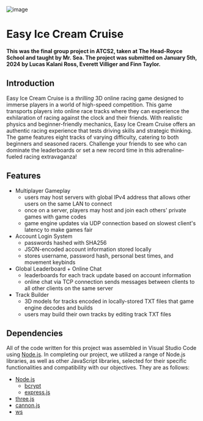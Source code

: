 ![image](https://github.com/user-attachments/assets/3eacd4b8-cd85-4413-bbe6-c66fe931e10f)

# Easy Ice Cream Cruise

**This was the final group project in ATCS2, taken at The Head-Royce School and taught by Mr. Sea. The project was submitted on January 5th, 2024 by Lucas Kalani Ross, Everett Villiger and Finn Taylor.**

## Introduction

Easy Ice Cream Cruise is a *thrilling* 3D online racing game designed to immerse players in a world of high-speed competition. This game transports players into online race tracks where they can experience the exhilaration of racing against the clock and their friends. With realistic physics and beginner-friendly mechanics, Easy Ice Cream Cruise offers an authentic racing experience that tests driving skills and strategic thinking. The game features eight tracks of varying difficulty, catering to both beginners and seasoned racers. Challenge your friends to see who can dominate the leaderboards or set a new record time in this adrenaline-fueled racing extravaganza!

## Features

- Multiplayer Gameplay
  - users may host servers with global IPv4 address that allows other users on the same LAN to connect
  - once on a server, players may host and join each others' private games with game codes
  - game engine updates via UDP connection based on slowest client's latency to make games fair
- Account Login System
  - passwords hashed with SHA256
  - JSON-encoded account information stored locally
  - stores username, password hash, personal best times, and movement keybinds
- Global Leaderboard + Online Chat
  - leaderboards for each track update based on account information
  - online chat via TCP connection sends messages between clients to all other clients on the same server
- Track Builder
  - 3D models for tracks encoded in locally-stored TXT files that game engine decodes and builds
  - users may build their own tracks by editing track TXT files

## Dependencies

All of the code written for this project was assembled in Visual Studio Code using [Node.js](https://nodejs.org). In completing our project, we utilized a range of Node.js libraries, as well as other JavaScript libraries, selected for their specific functionalities and compatibility with our objectives. They are as follows:

- [Node.js](https://nodejs.org)
  - [bcrypt](https://github.com/kelektiv/node.bcrypt.js)
  - [express.js](https://expressjs.com)
- [three.js](https://threejs.org)
- [cannon.js](https://schteppe.github.io/cannon.js/)
- [ws](https://github.com/websockets/ws/)
